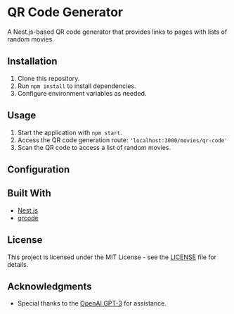 # QR Code Generator

A Nest.js-based QR code generator that provides links to pages with lists of random movies.

## Installation

1. Clone this repository.
2. Run `npm install` to install dependencies.
3. Configure environment variables as needed.

## Usage

1. Start the application with `npm start`.
2. Access the QR code generation route: `'localhost:3000/movies/qr-code'`
3. Scan the QR code to access a list of random movies.

## Configuration



## Built With

- [Nest.js](https://nestjs.com/)
- [qrcode](https://www.npmjs.com/package/qrcode)

## License

This project is licensed under the MIT License - see the [LICENSE](LICENSE) file for details.

## Acknowledgments

- Special thanks to the [OpenAI GPT-3](https://beta.openai.com/signup/) for assistance.
